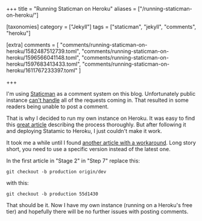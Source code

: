 +++
title = "Running Staticman on Heroku"
aliases = ["/running-staticman-on-heroku/"]

[taxonomies]
category = ["Jekyll"]
tags = ["staticman", "jekyll", "comments", "heroku"]

[extra]
comments = [
  "comments/running-staticman-on-heroku/1582487512739.toml",
  "comments/running-staticman-on-heroku/1596566041148.toml",
  "comments/running-staticman-on-heroku/1597683413433.toml",
  "comments/running-staticman-on-heroku/1611767233397.toml"
]

+++

I'm using [Staticman](https://github.com/eduardoboucas/staticman/issues/222) as a comment system on this blog. Unfortunately public instance [can't handle](https://github.com/eduardoboucas/staticman/issues/294) all of the requests coming in. That resulted in some readers being unable to post a comment.

That is why I decided to run my own instance on Heroku. It was easy to find this [great article](https://vincenttam.gitlab.io/post/2018-09-16-staticman-powered-gitlab-pages/2/) describing the process thoroughly. But after following it and deploying Statamic to Heroku, I just couldn't make it work.

It took me a while until I found [another article with a workaround](https://networkhobo.com/staticman-the-journey-continues). Long story short, you need to use a specific version instead of the latest one.

In the first article in "Stage 2" in "Step 7" replace this:

```
git checkout -b production origin/dev
```

with this:

```
git checkout -b production 55d1430
```

That should be it. Now I have my own instance (running on a Heroku's free tier) and hopefully there will be no further issues with posting comments.
